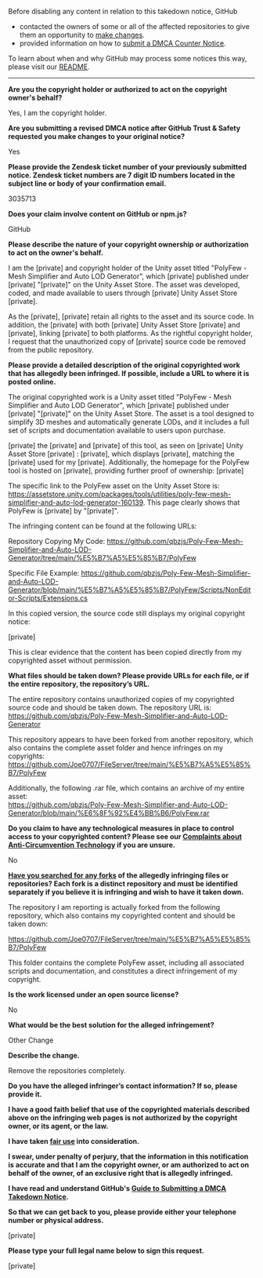 Before disabling any content in relation to this takedown notice, GitHub
- contacted the owners of some or all of the affected repositories to give them an opportunity to [make changes](https://docs.github.com/en/github/site-policy/dmca-takedown-policy#a-how-does-this-actually-work).
- provided information on how to [submit a DMCA Counter Notice](https://docs.github.com/en/articles/guide-to-submitting-a-dmca-counter-notice).

To learn about when and why GitHub may process some notices this way, please visit our [README](https://github.com/github/dmca/blob/master/README.md#anatomy-of-a-takedown-notice).

---

**Are you the copyright holder or authorized to act on the copyright owner's behalf?**

Yes, I am the copyright holder.

**Are you submitting a revised DMCA notice after GitHub Trust & Safety requested you make changes to your original notice?**

Yes

**Please provide the Zendesk ticket number of your previously submitted notice. Zendesk ticket numbers are 7 digit ID numbers located in the subject line or body of your confirmation email.**

3035713

**Does your claim involve content on GitHub or npm.js?**

GitHub

**Please describe the nature of your copyright ownership or authorization to act on the owner's behalf.**

I am the [private] and copyright holder of the Unity asset titled "PolyFew - Mesh Simplifier and Auto LOD Generator", which [private] published under [private]  "[private]" on the Unity Asset Store. The asset was developed, coded, and made available to users through [private] Unity Asset Store [private].

As the [private], [private] retain all rights to the asset and its source code. In addition, the [private] with both [private] Unity Asset Store [private] and [private], linking [private] to both platforms. As the rightful copyright holder, I request that the unauthorized copy of [private] source code be removed from the public repository.

**Please provide a detailed description of the original copyrighted work that has allegedly been infringed. If possible, include a URL to where it is posted online.**

The original copyrighted work is a Unity asset titled "PolyFew - Mesh Simplifier and Auto LOD Generator", which [private] published under [private] "[private]" on the Unity Asset Store. The asset is a tool designed to simplify 3D meshes and automatically generate LODs, and it includes a full set of scripts and documentation available to users upon purchase.

[private] the [private] and [private] of this tool, as seen on [private] Unity Asset Store [private] : [private], which displays [private], matching the [private] used for my [private]. Additionally, the homepage for the PolyFew tool is hosted on [private], providing further proof of ownership: [private]

The specific link to the PolyFew asset on the Unity Asset Store is: https://assetstore.unity.com/packages/tools/utilities/poly-few-mesh-simplifier-and-auto-lod-generator-160139. This page clearly shows that PolyFew is [private] by "[private]".

The infringing content can be found at the following URLs:

Repository Copying My Code: https://github.com/qbzjs/Poly-Few-Mesh-Simplifier-and-Auto-LOD-Generator/tree/main/%E5%B7%A5%E5%85%B7/PolyFew

Specific File Example: https://github.com/qbzjs/Poly-Few-Mesh-Simplifier-and-Auto-LOD-Generator/blob/main/%E5%B7%A5%E5%85%B7/PolyFew/Scripts/NonEditor-Scripts/Extensions.cs

In this copied version, the source code still displays my original copyright notice:

[private]

This is clear evidence that the content has been copied directly from my copyrighted asset without permission.

**What files should be taken down? Please provide URLs for each file, or if the entire repository, the repository’s URL.**

The entire repository contains unauthorized copies of my copyrighted source code and should be taken down. The repository URL is:  
https://github.com/qbzjs/Poly-Few-Mesh-Simplifier-and-Auto-LOD-Generator

This repository appears to have been forked from another repository, which also contains the complete asset folder and hence infringes on my copyrights:  
https://github.com/Joe0707/FileServer/tree/main/%E5%B7%A5%E5%85%B7/PolyFew

Additionally, the following .rar file, which contains an archive of my entire asset:  
https://github.com/qbzjs/Poly-Few-Mesh-Simplifier-and-Auto-LOD-Generator/blob/main/%E6%8F%92%E4%BB%B6/PolyFew.rar

**Do you claim to have any technological measures in place to control access to your copyrighted content? Please see our <a href="https://docs.github.com/articles/guide-to-submitting-a-dmca-takedown-notice#complaints-about-anti-circumvention-technology">Complaints about Anti-Circumvention Technology</a> if you are unsure.**

No

**<a href="https://docs.github.com/articles/dmca-takedown-policy#b-what-about-forks-or-whats-a-fork">Have you searched for any forks</a> of the allegedly infringing files or repositories? Each fork is a distinct repository and must be identified separately if you believe it is infringing and wish to have it taken down.**

The repository I am reporting is actually forked from the following repository, which also contains my copyrighted content and should be taken down:

https://github.com/Joe0707/FileServer/tree/main/%E5%B7%A5%E5%85%B7/PolyFew

This folder contains the complete PolyFew asset, including all associated scripts and documentation, and constitutes a direct infringement of my copyright.

**Is the work licensed under an open source license?**

No

**What would be the best solution for the alleged infringement?**

Other Change

**Describe the change.**

Remove the repositories completely.

**Do you have the alleged infringer’s contact information? If so, please provide it.**

**I have a good faith belief that use of the copyrighted materials described above on the infringing web pages is not authorized by the copyright owner, or its agent, or the law.**

**I have taken <a href="https://www.lumendatabase.org/topics/22">fair use</a> into consideration.**

**I swear, under penalty of perjury, that the information in this notification is accurate and that I am the copyright owner, or am authorized to act on behalf of the owner, of an exclusive right that is allegedly infringed.**

**I have read and understand GitHub's <a href="https://docs.github.com/articles/guide-to-submitting-a-dmca-takedown-notice/">Guide to Submitting a DMCA Takedown Notice</a>.**

**So that we can get back to you, please provide either your telephone number or physical address.**

[private]

**Please type your full legal name below to sign this request.**

[private]

